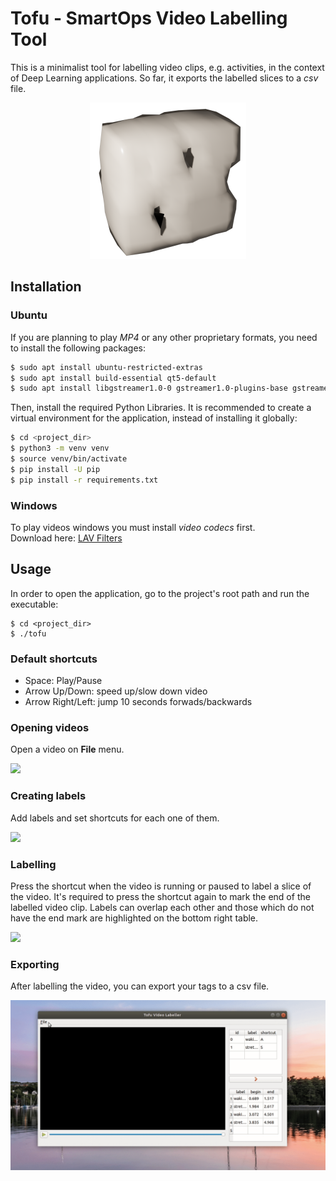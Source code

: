 # Tofu - SmartOps Video Labelling Tool

This is a minimalist tool for labelling video clips, e.g. activities, in
the context of Deep Learning applications. So far, it exports
the labelled slices to a *csv* file.

<p align="center">
  <img src="doc/static/img/tofu.png">
</p>


## Installation

### Ubuntu

If you are planning to play *MP4* or any other proprietary formats, you need
to install the following packages:

``` bash
$ sudo apt install ubuntu-restricted-extras
$ sudo apt install build-essential qt5-default
$ sudo apt install libgstreamer1.0-0 gstreamer1.0-plugins-base gstreamer1.0-plugins-good gstreamer1.0-plugins-bad gstreamer1.0-plugins-ugly gstreamer1.0-libav gstreamer1.0-doc gstreamer1.0-tools gstreamer1.0-x gstreamer1.0-alsa gstreamer1.0-gl gstreamer1.0-gtk3 gstreamer1.0-qt5 gstreamer1.0-pulseaudio
```

Then, install the required Python Libraries.
It is recommended to create a virtual environment for the application, instead
of installing it globally:

```bash
$ cd <project_dir>
$ python3 -m venv venv
$ source venv/bin/activate
$ pip install -U pip
$ pip install -r requirements.txt
```


### Windows

To play videos windows you must install *video codecs* first.<br>
Download here: <a href="https://github.com/Nevcairiel/LAVFilters/releases" target="blank">LAV Filters</a>



## Usage

In order to open the application, go to the project's root path and run the
executable:

```
$ cd <project_dir>
$ ./tofu
```

### Default shortcuts

* Space: Play/Pause
* Arrow Up/Down: speed up/slow down video
* Arrow Right/Left: jump 10 seconds forwads/backwards


### Opening videos

Open a video on **File** menu.

![](doc/static/img/open_video.gif)


### Creating labels

Add labels and set shortcuts for each one of them.

![](doc/static/img/adding_label.gif)


### Labelling

Press the shortcut when the video is running or paused to label a slice of
the video. It's required to press the shortcut again to mark the end of the
labelled video clip. Labels can overlap each other and those which do not have
the end mark are highlighted on the bottom right table.

![](doc/static/img/labelling.gif)


### Exporting

After labelling the video, you can export your tags to a csv file.

![](doc/static/img/export_csv.gif)


